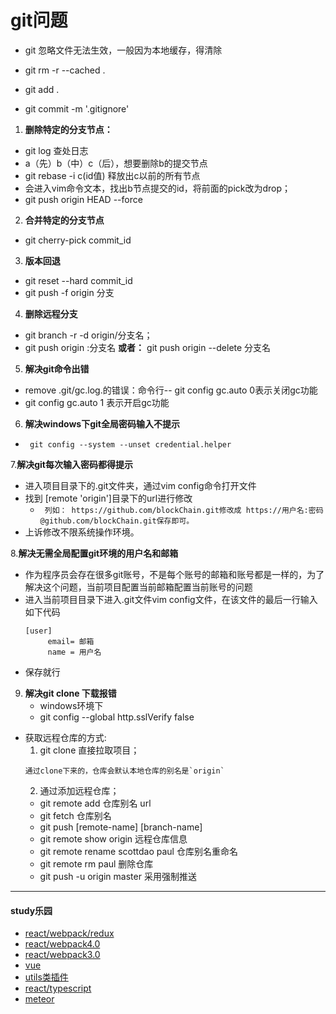 # git问题

- git 忽略文件无法生效，一般因为本地缓存，得清除

- git rm -r --cached .

- git add  .

- git commit -m '.gitignore'

1. **删除特定的分支节点：**
- git log 查处日志
- a（先）b（中）c（后），想要删除b的提交节点
- git rebase -i  c(id值) 释放出c以前的所有节点
- 会进入vim命令文本，找出b节点提交的id，将前面的pick改为drop；
- git push origin HEAD  --force

2. **合并特定的分支节点**
- git cherry-pick commit_id

3. **版本回退**
- git reset --hard commit_id
- git push -f origin 分支

4. **删除远程分支**
- git branch -r -d origin/分支名；
- git push origin :分支名
**或者：** git push origin --delete 分支名  

5. **解决git命令出错**
-  remove .git/gc.log.的错误：命令行-- git config gc.auto 0表示关闭gc功能
- git config gc.auto 1 表示开启gc功能

6. **解决windows下git全局密码输入不提示**

 -  ` git config --system --unset credential.helper`
   
 7.**解决git每次输入密码都得提示**

 - 进入项目目录下的.git文件夹，通过vim config命令打开文件
 - 找到 [remote 'origin']目录下的url进行修改
    - ` 列如： https://github.com/blockChain.git修改成 https://用户名:密码@github.com/blockChain.git保存即可。`
 - 上诉修改不限系统操作环境。

 
 8.**解决无需全局配置git环境的用户名和邮箱**
 - 作为程序员会存在很多git账号，不是每个账号的邮箱和账号都是一样的，为了解决这个问题，当前项目配置当前邮箱配置当前账号的问题
 - 进入当前项目目录下进入.git文件vim config文件，在该文件的最后一行输入如下代码
   ```
   [user]
        email= 邮箱
        name = 用户名

   ```
  - 保存就行
9. **解决git clone 下载报错**
   - windows环境下
   - git config --global http.sslVerify false
- 获取远程仓库的方式:
  1. git clone 直接拉取项目；
  ```
  通过clone下来的，仓库会默认本地仓库的别名是`origin`
  ```
  2. 通过添加远程仓库；
    - git remote add 仓库别名 url
    - git fetch 仓库别名   
    - git push [remote-name] [branch-name] 
    - git remote show origin 远程仓库信息
    - git remote rename scottdao paul 仓库别名重命名
    - git remote rm paul 删除仓库
    -  git push -u origin master 采用强制推送
--------------------------------------


#### study乐园

- [react/webpack/redux](./react-webpack-redux)
- [react/webpack4.0](./react-webpack4.0)
- [react/webpack3.0](./react-webpack3.0)
- [vue](./vueTwo)
- [utils类插件](./webpack)
- [react/typescript](https://github.com/scottdao/react-typescript/tree/master/practiceArrange)
- [meteor](./meteor)
